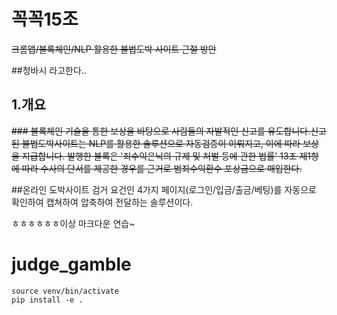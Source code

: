 # 꼭꼭15조
~~크롬앱/블록체인/NLP 활용한 불법도박 사이트 근절 방안~~

##청바시 라고한다..

## 1.개요
~~### 블록체인 기술을 통한 보상을 바탕으로 사람들의 자발적인 신고를 유도합니다.신고된 불법도박사이트는 NLP를 활용한 솔루션으로 자동검증이 이뤄지고, 이에 따라 보상을 지급합니다. 발행한 블록은 '죄수익은닉의 규제 및 처벌 등에 관한 법률' 13조 제1항에 따라 수사의 단서를 제공한 경우를 근거로 범죄수익환수 포상금으로 매입한다.~~

##온라인 도박사이트 검거 요건인 4가지 페이지(로그인/입금/출금/베팅)를 자동으로 확인하여 캡쳐하여 압축하여 전달하는 솔루션이다.

ㅎㅎㅎㅎㅎㅎ이상 마크다운 연습~


# judge_gamble


```
source venv/bin/activate
pip install -e .
```

